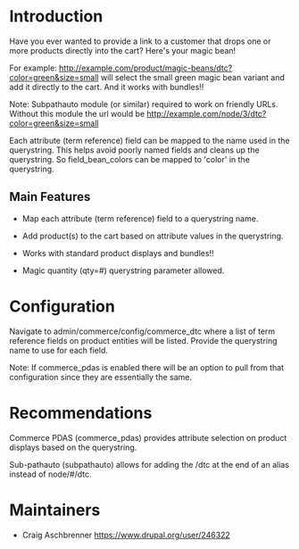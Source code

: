 Introduction
============

Have you ever wanted to provide a link to a customer that drops one or more
products directly into the cart? Here's your magic bean!

For example: http://example.com/product/magic-beans/dtc?color=green&size=small will
select the small green magic bean variant and add it directly to the cart. And
it works with bundles!!

Note: Subpathauto module (or similar) required to work on friendly URLs. Without
this module the url would be http://example.com/node/3/dtc?color=green&size=small

Each attribute (term reference) field can be mapped to the name used in the
querystring. This helps avoid poorly named fields and cleans up the querystring.
So field_bean_colors can be mapped to 'color' in the querystring.


Main Features
-------------

* Map each attribute (term reference) field to a querystring name.

* Add product(s) to the cart based on attribute values in the querystring.

* Works with standard product displays and bundles!!

* Magic quantity (qty=#) querystring parameter allowed.


Configuration
=============

Navigate to admin/commerce/config/commerce_dtc where a list of term reference
fields on product entities will be listed. Provide the querystring name to use
for each field.

Note: If commerce_pdas is enabled there will be an option to pull from that
configuration since they are essentially the same.


Recommendations
===============

Commerce PDAS (commerce_pdas) provides attribute selection on product displays
based on the querystring.

Sub-pathauto (subpathauto) allows for adding the /dtc at the end of an alias
instead of node/#/dtc.


Maintainers
===========

* Craig Aschbrenner <https://www.drupal.org/user/246322>

